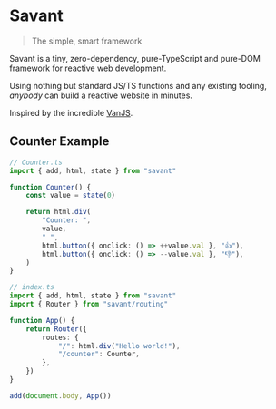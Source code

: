 # Savant

> The simple, smart framework

Savant is a tiny, zero-dependency, pure-TypeScript and pure-DOM framework for reactive web development.

Using nothing but standard JS/TS functions and any existing tooling, _anybody_ can build a reactive website in minutes.

Inspired by the incredible [VanJS](https://vanjs.org).

## Counter Example

```typescript
// Counter.ts
import { add, html, state } from "savant"

function Counter() {
    const value = state(0)

    return html.div(
        "Counter: ",
        value,
        " ",
        html.button({ onclick: () => ++value.val }, "👍"),
        html.button({ onclick: () => --value.val }, "👎"),
    )
}
```

```typescript
// index.ts
import { add, html, state } from "savant"
import { Router } from "savant/routing"

function App() {
    return Router({
        routes: {
            "/": html.div("Hello world!"),
            "/counter": Counter,
        },
    })
}

add(document.body, App())
```
